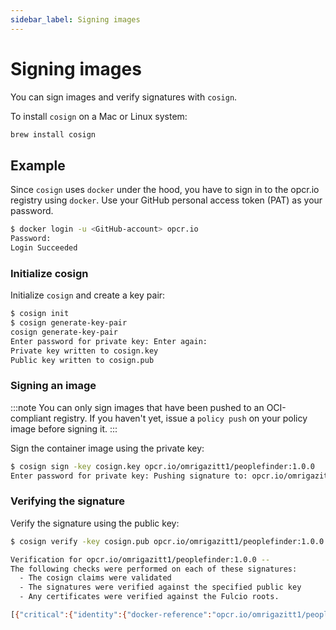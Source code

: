 ```yaml
---
sidebar_label: Signing images
---
```


# Signing images

You can sign images and verify signatures with `cosign`.

To install `cosign` on a Mac or Linux system:

```bash
brew install cosign
```

## Example

Since `cosign` uses `docker` under the hood, you have to sign in to the opcr.io registry using `docker`. Use your GitHub personal access token (PAT) as your password.

```bash
$ docker login -u <GitHub-account> opcr.io
Password:
Login Succeeded
```

### Initialize cosign

Initialize `cosign` and create a key pair:

```bash
$ cosign init
$ cosign generate-key-pair
cosign generate-key-pair
Enter password for private key: Enter again:
Private key written to cosign.key
Public key written to cosign.pub
```

### Signing an image

:::note
You can only sign images that have been pushed to an OCI-compliant registry. 
If you haven't yet, issue a `policy push` on your policy image before signing it.
:::

Sign the container image using the private key:

```bash
$ cosign sign -key cosign.key opcr.io/omrigazitt1/peoplefinder:1.0.0
Enter password for private key: Pushing signature to: opcr.io/omrigazitt1/peoplefinder:sha256-05e6ed84d86f6a252e24f33cb12138d9193780f1d89a1b2ff14ced315fdf8481.sig
```

### Verifying the signature

Verify the signature using the public key:

```bash
$ cosign verify -key cosign.pub opcr.io/omrigazitt1/peoplefinder:1.0.0

Verification for opcr.io/omrigazitt1/peoplefinder:1.0.0 --
The following checks were performed on each of these signatures:
  - The cosign claims were validated
  - The signatures were verified against the specified public key
  - Any certificates were verified against the Fulcio roots.

[{"critical":{"identity":{"docker-reference":"opcr.io/omrigazitt1/peoplefinder"},"image":{"docker-manifest-digest":"sha256:05e6ed84d86f6a252e24f33cb12138d9193780f1d89a1b2ff14ced315fdf8481"},"type":"cosign container image signature"},"optional":null}]
```
